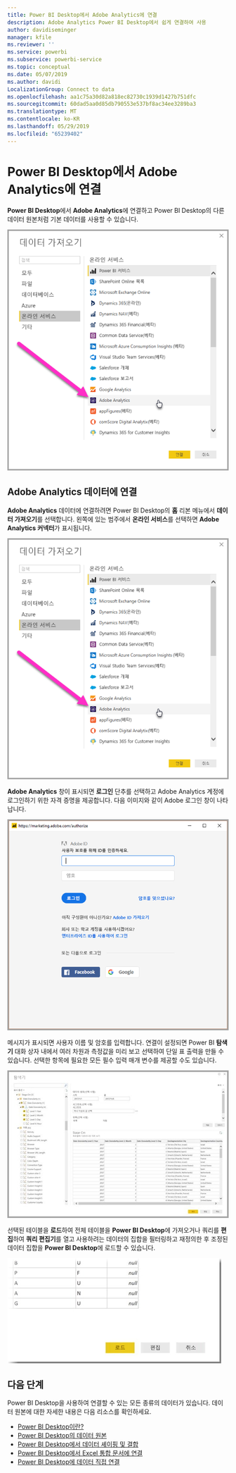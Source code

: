 ```yaml
---
title: Power BI Desktop에서 Adobe Analytics에 연결
description: Adobe Analytics Power BI Desktop에서 쉽게 연결하여 사용
author: davidiseminger
manager: kfile
ms.reviewer: ''
ms.service: powerbi
ms.subservice: powerbi-service
ms.topic: conceptual
ms.date: 05/07/2019
ms.author: davidi
LocalizationGroup: Connect to data
ms.openlocfilehash: aa1c75a30d82a818ec82730c1939d1427b751dfc
ms.sourcegitcommit: 60dad5aa0d85db790553e537bf8ac34ee3289ba3
ms.translationtype: MT
ms.contentlocale: ko-KR
ms.lasthandoff: 05/29/2019
ms.locfileid: "65239402"
---
```

# <a name="connect-to-adobe-analytics-in-power-bi-desktop"></a>Power BI Desktop에서 Adobe Analytics에 연결 
**Power BI Desktop**에서 **Adobe Analytics**에 연결하고 Power BI Desktop의 다른 데이터 원본처럼 기본 데이터를 사용할 수 있습니다. 

![Adobe Analytics에서 데이터 가져오기](media/desktop-connect-adobe-analytics/connect-adobe-analytics_01.png)

## <a name="connect-to-adobe-analytics-data"></a>Adobe Analytics 데이터에 연결
**Adobe Analytics** 데이터에 연결하려면 Power BI Desktop의 **홈** 리본 메뉴에서 **데이터 가져오기**를 선택합니다. 왼쪽에 있는 범주에서 **온라인 서비스**를 선택하면 **Adobe Analytics 커넥터**가 표시됩니다.

![Adobe Analytics에서 데이터 가져오기](media/desktop-connect-adobe-analytics/connect-adobe-analytics_01.png)

**Adobe Analytics** 창이 표시되면 **로그인** 단추를 선택하고 Adobe Analytics 계정에 로그인하기 위한 자격 증명을 제공합니다. 다음 이미지와 같이 Adobe 로그인 창이 나타납니다.

![Adobe Analytics에 로그인](media/desktop-connect-adobe-analytics/connect-adobe-analytics_03.png)

메시지가 표시되면 사용자 이름 및 암호를 입력합니다. 연결이 설정되면 Power BI **탐색기** 대화 상자 내에서 여러 차원과 측정값을 미리 보고 선택하여 단일 표 출력을 만들 수 있습니다. 선택한 항목에 필요한 모든 필수 입력 매개 변수를 제공할 수도 있습니다. 

![탐색기를 사용하여 데이터 선택](media/desktop-connect-adobe-analytics/connect-adobe-analytics_04.png)

선택된 테이블을 **로드**하여 전체 테이블을 **Power BI Desktop**에 가져오거나 쿼리를 **편집**하여 **쿼리 편집기**를 열고 사용하려는 데이터의 집합을 필터링하고 재정의한 후 조정된 데이터 집합을 **Power BI Desktop**에 로드할 수 있습니다.

![탐색기에서 데이터 로드 또는 편집](media/desktop-connect-adobe-analytics/connect-adobe-analytics_05.png)


## <a name="next-steps"></a>다음 단계
Power BI Desktop을 사용하여 연결할 수 있는 모든 종류의 데이터가 있습니다. 데이터 원본에 대한 자세한 내용은 다음 리소스를 확인하세요.

* [Power BI Desktop이란?](desktop-what-is-desktop.md)
* [Power BI Desktop의 데이터 원본](desktop-data-sources.md)
* [Power BI Desktop에서 데이터 셰이핑 및 결합](desktop-shape-and-combine-data.md)
* [Power BI Desktop에서 Excel 통합 문서에 연결](desktop-connect-excel.md)   
* [Power BI Desktop에 데이터 직접 연결](desktop-enter-data-directly-into-desktop.md)   


